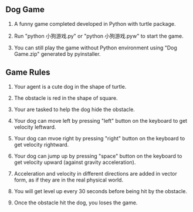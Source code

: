 ## Dog Game

1. A funny game completed developed in Python with turtle package.

2. Run "python 小狗游戏.py" or "python 小狗游戏.pyw" to start the game.

3. You can still play the game without Python environment using "Dog Game.zip" generated by pyinstaller.


## Game Rules

1. Your agent is a cute dog in the shape of turtle.

2. The obstacle is red in the shape of square.

3. Your are tasked to help the dog hide the obstacle.

4. Your dog can move left by pressing "left" button on the keyboard to get velocity leftward.

5. Your dog can mvoe right by pressing "right" button on the keyboard to get velocity rightward.

6. Your dog can jump up by pressing "space" button on the keyboard to get velocity upward (against gravity acceleration).

7. Acceleration and velocity in different directions are added in vector form, as if they are in the real physical world.

8. You will get level up every 30 seconds before being hit by the obstacle.

9. Once the obstacle hit the dog, you loses the game.
